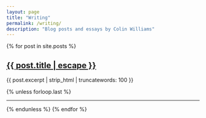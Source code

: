 ```yaml
---
layout: page
title: "Writing"
permalink: /writing/
description: "Blog posts and essays by Colin Williams"
---
```


<section>

{% for post in site.posts %}
  <h2>
    <a href="{{ post.url | relative_url }}">{{ post.title | escape }}</a>
  </h2>
  
  <p>{{ post.excerpt | strip_html | truncatewords: 100 }}</p>
  
  {% unless forloop.last %}
    <hr>
  {% endunless %}
{% endfor %}

</section>